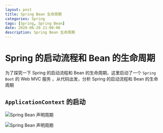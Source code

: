 ```yaml
---
layout: post
title: Spring Bean 生命周期
categories: Spring
tags: [Spring, Spring Bean]
date: 2020-06-20 21:00:00
description: Spring Bean 生命周期
---
```


# Spring 的启动流程和 Bean 的生命周期

为了探究一下 Spring 的启动流程和 Bean 的生命周期，这里启动了一个 `Spring Boot` 的 Web MVC 服务 ，从代码出发，分析 Spring 的启动流程和 Bean 的生命周期

## `ApplicationContext` 的启动



![Spring Bean 声明周期](/assets/picture/spring_bean_lifecycle_flow.png "Spring Bean 声明周期")


![Spring Bean 声明周期](/assets/picture/bean.lifecycle.flow.svg "Spring Bean 声明周期")




